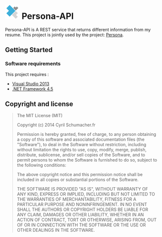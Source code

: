 # ![Persona-API](https://raw.githubusercontent.com/cyrilschumacher/Persona/master/icon.png) Persona-API

Persona-API is A REST service that returns different information from my resume. This project is jointly used by the project: [Persona](https://github.com/cyrilschumacher/Persona/).

## Getting Started
### Software requirements
This project requires :

+ [Visual Studio 2013](http://www.visualstudio.com/)
+ [.NET Framework 4.5](http://www.microsoft.com/download/details.aspx?id=30653)

## Copyright and license

> The MIT License (MIT)
> 
> Copyright (c) 2014 Cyril Schumacher.fr
> 
> Permission is hereby granted, free of charge, to any person obtaining a copy
> of this software and associated documentation files (the "Software"), to deal
> in the Software without restriction, including without limitation the rights
> to use, copy, modify, merge, publish, distribute, sublicense, and/or sell
> copies of the Software, and to permit persons to whom the Software is
> furnished to do so, subject to the following conditions:
> 
> The above copyright notice and this permission notice shall be included in all
> copies or substantial portions of the Software.
> 
> THE SOFTWARE IS PROVIDED "AS IS", WITHOUT WARRANTY OF ANY KIND, EXPRESS OR
> IMPLIED, INCLUDING BUT NOT LIMITED TO THE WARRANTIES OF MERCHANTABILITY,
> FITNESS FOR A PARTICULAR PURPOSE AND NONINFRINGEMENT. IN NO EVENT SHALL THE
> AUTHORS OR COPYRIGHT HOLDERS BE LIABLE FOR ANY CLAIM, DAMAGES OR OTHER
> LIABILITY, WHETHER IN AN ACTION OF CONTRACT, TORT OR OTHERWISE, ARISING FROM,
> OUT OF OR IN CONNECTION WITH THE SOFTWARE OR THE USE OR OTHER DEALINGS IN THE
> SOFTWARE.